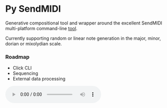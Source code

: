 # Py SendMIDI

Generative compositional tool and wrapper around the excellent SendMIDI
multi-platform command-line [tool](https://github.com/gbevin/SendMIDI).

Currently supporting random or linear note generation in the major, minor, dorian
or mixolydian scale.

### Roadmap
- Click CLI
- Sequencing
- External data processing

![Sounds Like](http://kerbyferris.com/assets/py-sendmidi.mp3)
